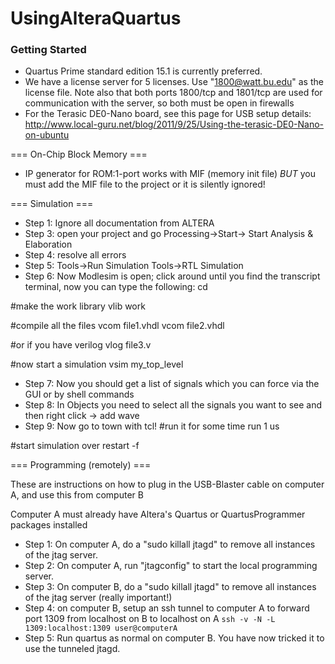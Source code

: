 # UsingAlteraQuartus
### Getting Started

 * Quartus Prime standard edition 15.1 is currently preferred.
 * We have a license server for 5 licenses.  Use "1800@watt.bu.edu" as the license file.  Note also that both ports 1800/tcp and 1801/tcp are used for communication with the server, so both must be open in firewalls
 * For the Terasic DE0-Nano board, see this page for USB setup details: http://www.local-guru.net/blog/2011/9/25/Using-the-terasic-DE0-Nano-on-ubuntu

 === On-Chip Block Memory ===

 * IP generator for ROM:1-port works with MIF (memory init file) *BUT* you must add the MIF file to the project or it is silently ignored!

 === Simulation ===

 * Step 1: Ignore all documentation from ALTERA
 * Step 3: open your project and go Processing->Start-> Start Analysis & Elaboration
 * Step 4: resolve all errors
 * Step 5: Tools->Run Simulation Tools->RTL Simulation
 * Step 6: Now Modlesim is open; click around until you find the transcript terminal, now you can type the following:
  cd <your working directory>

  #make the work library
  vlib work

  #compile all the files
  vcom file1.vhdl
  vcom file2.vhdl

  #or if you have verilog
  vlog file3.v

  #now start a simulation
  vsim my_top_level

 * Step 7: Now you should get a list of signals which you can force via the GUI or by shell commands
 * Step 8: In Objects you need to select all the signals you want to see and then right click -> add wave
 * Step 9: Now go to town with tcl!
  #run it for some time
  run 1 us

  #start simulation over
  restart -f

 === Programming (remotely) ===

  These are instructions on how to plug in the USB-Blaster cable on computer A, and use this from computer B

  Computer A must already have Altera's Quartus or QuartusProgrammer packages installed

 * Step 1: On computer A, do a "sudo killall jtagd" to remove all instances of the jtag server.
 * Step 2: On computer A, run "jtagconfig" to start the local programming server.
 * Step 3: On computer B, do a "sudo killall jtagd" to remove all instances of the jtag server (really important!)
 * Step 4: on computer B, setup an ssh tunnel to computer A to forward port 1309 from localhost on B to localhost on A
  `ssh -v -N -L 1309:localhost:1309 user@computerA `
 * Step 5: Run quartus as normal on computer B.  You have now tricked it to use the tunneled jtagd.
